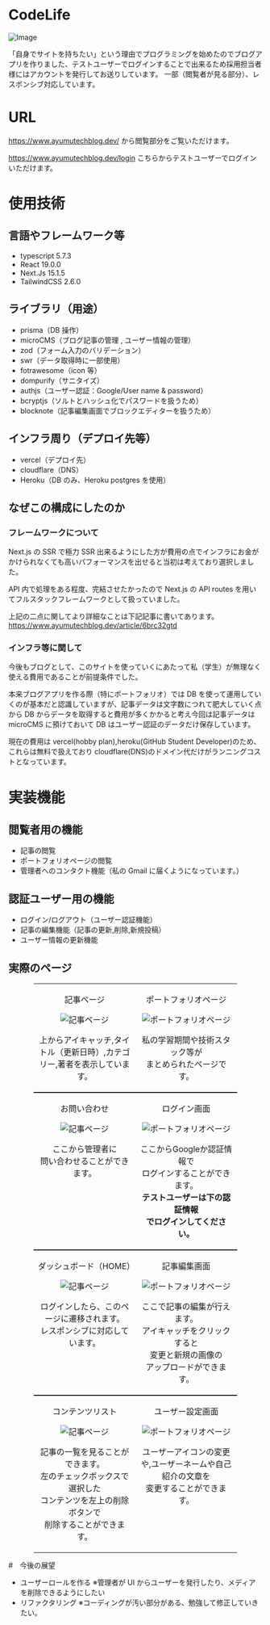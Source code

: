 # CodeLife

![Image](https://github.com/user-attachments/assets/0197d770-a7b3-4f30-b905-796c281de9e9)

「自身でサイトを持ちたい」という理由でプログラミングを始めたのでブログアプリを作りました、テストユーザーでログインすることで出来るため採用担当者様にはアカウントを発行してお送りしています。
一部（閲覧者が見る部分）、レスポンシブ対応しています。

# URL

https://www.ayumutechblog.dev/
から閲覧部分をご覧いただけます。

https://www.ayumutechblog.dev/login
こちらからテストユーザーでログインいただけます。

# 使用技術

## 言語やフレームワーク等

- typescript 5.7.3
- React 19.0.0
- Next.Js 15.1.5
- TailwindCSS 2.6.0

## ライブラリ（用途）

- prisma（DB 操作）
- microCMS（ブログ記事の管理 , ユーザー情報の管理）
- zod（フォーム入力のバリデーション）
- swr（データ取得時に一部使用）
- fotrawesome（icon 等）
- dompurify（サニタイズ）
- authjs（ユーザー認証：Google/User name & password）
- bcryptjs（ソルトとハッシュ化でパスワードを扱うため）
- blocknote（記事編集画面でブロックエディターを扱うため）

## インフラ周り（デプロイ先等）

- vercel（デプロイ先）
- cloudflare（DNS）
- Heroku（DB のみ、Heroku postgres を使用）

## なぜこの構成にしたのか

### フレームワークについて

Next.js の SSR で極力 SSR 出来るようにした方が費用の点でインフラにお金がかけられなくても高いパフォーマンスを出せると当初は考えており選択しました。

API 内で処理をある程度、完結させたかったので Next.js の API routes を用いてフルスタックフレームワークとして扱っていました。

上記の二点に関してより詳細なことは下記記事に書いてあります。
https://www.ayumutechblog.dev/article/6brc32gtd

### インフラ等に関して

今後もブログとして、このサイトを使っていくにあたって私（学生）が無理なく使える費用であることが前提条件でした。

本来ブログアプリを作る際（特にポートフォリオ）では DB を使って運用していくのが基本だと認識していますが、記事データは文字数につれて肥大していく点から DB からデータを取得すると費用が多くかかると考え今回は記事データは microCMS に預けておいて DB はユーザー認証のデータだけ保存しています。

現在の費用は vercel(hobby plan),heroku(GitHub Student Developer)のため、これらは無料で扱えており cloudflare(DNS)のドメイン代だけがランニングコストとなっています。

# 実装機能

## 閲覧者用の機能

- 記事の閲覧
- ポートフォリオページの閲覧
- 管理者へのコンタクト機能（私の Gmail に届くようになっています。）

## 認証ユーザー用の機能

- ログイン/ログアウト（ユーザー認証機能）
- 記事の編集機能（記事の更新,削除,新規投稿）
- ユーザー情報の更新機能

## 実際のページ

<div>
  <table style="width: 80%; margin: auto; table-layout: fixed;">
    <tr>
      <td style="width: 50%; text-align: center; vertical-align: top;">
        <p>記事ページ</p>
        <img src="https://github.com/user-attachments/assets/b4c742dd-1cdb-4a97-b1ca-485579807889" alt="記事ページ" style="max-width: 100%;" />
        <p>上からアイキャッチ,タイトル（更新日時）,カテゴリー,著者を表示しています。</p>
      </td>
      <td style="width: 50%; text-align: center; vertical-align: top;">
        <p>ポートフォリオページ</p>
        <img src="https://github.com/user-attachments/assets/e852f835-b119-4957-a31c-b99b67de0e4c" alt="ポートフォリオページ" style="max-width: 100%;" />
        <p>私の学習期間や技術スタック等が<br>まとめられたページです。</p>
      </td>
    </tr>
  </table>
</div>

<div>
  <table style="width: 80%; margin: auto; table-layout: fixed;">
    <tr>
      <td style="width: 50%; text-align: center; vertical-align: top;">
        <p>お問い合わせ</p>
        <img src="https://github.com/user-attachments/assets/0fe4900d-5c85-4670-bc94-20ad6ffdee96" alt="記事ページ" style="max-width: 100%;" />
        <p>ここから管理者に<br>問い合わせることができます。</p>
      </td>
      <td style="width: 50%; text-align: center; vertical-align: top;">
        <p>ログイン画面</p>
        <img src="https://github.com/user-attachments/assets/7d993795-e7b4-4f0d-95f4-57923a88f911" alt="ポートフォリオページ" style="max-width: 100%;" />
        <p>ここからGoogleか認証情報で<br>ログインすることができます。<br><b>テストユーザーは下の認証情報<br>でログインしてください。</b></p>
      </td>
    </tr>
  </table>
</div>

<div>
  <table style="width: 80%; margin: auto; table-layout: fixed;">
    <tr>
      <td style="width: 50%; text-align: center; vertical-align: top;">
        <p>ダッシュボード（HOME）</p>
        <img src="https://github.com/user-attachments/assets/d25f4f89-b5d9-4529-8c81-c6637a6f5645" alt="記事ページ" style="max-width: 100%;" />
        <p>ログインしたら、このページに遷移されます。<br>レスポンシブに対応しています。</p>
      </td>
      <td style="width: 50%; text-align: center; vertical-align: top;">
        <p>記事編集画面</p>
        <img src="https://github.com/user-attachments/assets/ec95f714-1e36-42c8-bdd4-fac37d04c562" alt="ポートフォリオページ" style="max-width: 100%;" />
        <p>ここで記事の編集が行えます。<br>アイキャッチをクリックすると<br>変更と新規の画像の<br>アップロードができます。</p>
      </td>
    </tr>
  </table>
</div>

<div>
  <table style="width: 80%; margin: auto; table-layout: fixed;">
    <tr>
      <td style="width: 50%; text-align: center; vertical-align: top;">
        <p>コンテンツリスト</p>
        <img src="https://github.com/user-attachments/assets/de4bc222-6ddb-4993-9adc-29851bc2c6ac" alt="記事ページ" style="max-width: 100%;" />
        <p>記事の一覧を見ることができます。<br>左のチェックボックスで選択した<br>コンテンツを左上の削除ボタンで<br>削除することができます。</p>
      </td>
      <td style="width: 50%; text-align: center; vertical-align: top;">
        <p>ユーザー設定画面</p>
        <img src="https://github.com/user-attachments/assets/d8604893-595c-4333-af24-a2a39bb71d95" alt="ポートフォリオページ" style="max-width: 100%;" />
        <p>ユーザーアイコンの変更や,ユーザーネームや自己紹介の文章を<br>変更することができます。</p>
      </td>
    </tr>
  </table>
</div>

#　今後の展望

- ユーザーロールを作る
  ※管理者が UI からユーザーを発行したり、メディアを削除できるようにしたい
- リファクタリング
  ※コーディングが汚い部分がある、勉強して修正していきたい。
